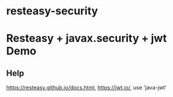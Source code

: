# resteasy-security
# Resteasy + javax.security + jwt Demo

## Help
 https://resteasy.github.io/docs.html, https://jwt.io/, use 'java-jwt'
